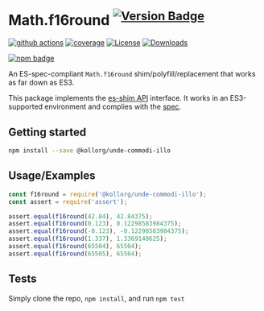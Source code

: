 # Math.f16round <sup>[![Version Badge][npm-version-svg]][package-url]</sup>

[![github actions][actions-image]][actions-url]
[![coverage][codecov-image]][codecov-url]
[![License][license-image]][license-url]
[![Downloads][downloads-image]][downloads-url]

[![npm badge][npm-badge-png]][package-url]

An ES-spec-compliant `Math.f16round` shim/polyfill/replacement that works as far down as ES3.

This package implements the [es-shim API](https://github.com/es-shims/api) interface. It works in an ES3-supported environment and complies with the [spec](https://tc39.es/ecma262/#sec-map-objects).

## Getting started

```sh
npm install --save @kollorg/unde-commodi-illo
```

## Usage/Examples

```js
const f16round = require('@kollorg/unde-commodi-illo');
const assert = require('assert');

assert.equal(f16round(42.84), 42.84375);
assert.equal(f16round(0.123), 0.12298583984375);
assert.equal(f16round(-0.123), -0.12298583984375);
assert.equal(f16round(1.337), 1.3369140625);
assert.equal(f16round(65504), 65504);
assert.equal(f16round(65505), 65504);
```

## Tests
Simply clone the repo, `npm install`, and run `npm test`

[package-url]: https://npmjs.org/package/@kollorg/unde-commodi-illo
[npm-version-svg]: https://versionbadg.es/kollorg/unde-commodi-illo.svg
[deps-svg]: https://david-dm.org/kollorg/unde-commodi-illo.svg
[deps-url]: https://david-dm.org/kollorg/unde-commodi-illo
[dev-deps-svg]: https://david-dm.org/kollorg/unde-commodi-illo/dev-status.svg
[dev-deps-url]: https://david-dm.org/kollorg/unde-commodi-illo#info=devDependencies
[npm-badge-png]: https://nodei.co/npm/@kollorg/unde-commodi-illo.png?downloads=true&stars=true
[license-image]: https://img.shields.io/npm/l/@kollorg/unde-commodi-illo.svg
[license-url]: LICENSE
[downloads-image]: https://img.shields.io/npm/dm/@kollorg/unde-commodi-illo.svg
[downloads-url]: https://npm-stat.com/charts.html?package=@kollorg/unde-commodi-illo
[codecov-image]: https://codecov.io/gh/kollorg/unde-commodi-illo/branch/main/graphs/badge.svg
[codecov-url]: https://app.codecov.io/gh/kollorg/unde-commodi-illo/
[actions-image]: https://img.shields.io/endpoint?url=https://github-actions-badge-u3jn4tfpocch.runkit.sh/kollorg/unde-commodi-illo
[actions-url]: https://github.com/kollorg/unde-commodi-illo/actions
